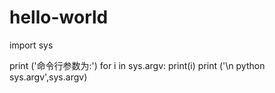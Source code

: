 # hello-world

import sys

print ('命令行参数为:')
for i in sys.argv:
    print(i)
print ('\n python sys.argv',sys.argv)
